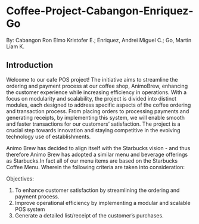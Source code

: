 # Coffee-Project-Cabangon-Enriquez-Go

By: Cabangon Ron Elmo Kristofer E.; Enriquez, Andrei Miguel C.; Go, Martin Liam K.

## Introduction

Welcome to our cafe POS project! The initiative aims to streamline the ordering and payment process at our coffee shop, AnimoBrew, enhancing the 
 customer experience while increasing efficiency in operations. With a focus on 
 modularity and scalability, the project is divided into distinct modules, each 
 designed to address specific aspects of the coffee ordering and transaction process. 
 From placing orders to processing payments and generating receipts, by implementing
 this system, we will enable smooth and faster transactions for our customers’ 
 satisfaction. The project is a crucial step towards innovation and staying competitive
 in the evolving technology use of establishments.

	
Animo Brew has decided to align itself with the Starbucks vision - and thus therefore Animo Brew has adopted a similar menu and beverage offerings as Starbucks.In fact all of our menu items are based on the Starbucks Coffee Menu. Wherein the following criteria are taken into consideration:

Objectives:
1. To enhance customer satisfaction by streamlining the ordering and payment process. 
2. Improve operational efficiency by implementing a modular and scalable POS system
3. Generate a detailed list/receipt of the customer’s purchases.
